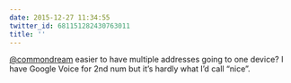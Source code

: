 ```yaml
---
date: 2015-12-27 11:34:55
twitter_id: 681151282430763011
title: ''
---
```


<!-- Tweet at https://twitter.com/statuses/681122465645506561 is either deleted or protected. -->

[@commondream](https://twitter.com/commondream) easier to have multiple addresses going to one device? I have Google Voice for 2nd num but it’s hardly what I’d call “nice”.
